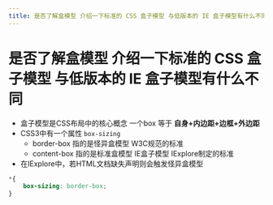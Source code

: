 ```yaml
---
title: 是否了解盒模型 介绍一下标准的 CSS 盒子模型 与低版本的 IE 盒子模型有什么不同 box-sizing常用的属性有哪些? 分别有啥作用?
---
```


# 是否了解盒模型 介绍一下标准的 CSS 盒子模型 与低版本的 IE 盒子模型有什么不同


 - 盒子模型是CSS布局中的核心概念 一个box 等于 **自身+内边距+边框+外边距**
 - CSS3中有一个属性 `box-sizing`
    - border-box 指的是怪异盒模型 W3C规范的标准
    - content-box 指的是标准盒模型 IE盒子模型 IExplore制定的标准
 - 在IExplore中，若HTML文档缺失<!doctype html>声明则会触发怪异盒模型
 
```css
*{
    box-sizing: border-box;
}
```